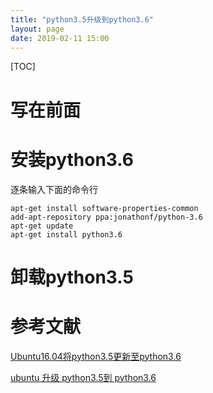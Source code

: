 ```yaml
---
title: "python3.5升级到python3.6"
layout: page
date: 2019-02-11 15:00
---
```

[TOC]

# 写在前面

# 安装python3.6
逐条输入下面的命令行
```
apt-get install software-properties-common
add-apt-repository ppa:jonathonf/python-3.6
apt-get update
apt-get install python3.6
```

# 卸载python3.5


# 参考文献
[Ubuntu16.04将python3.5更新至python3.6](https://blog.csdn.net/qq_40965177/article/details/83500817)

[ubuntu 升级 python3.5到 python3.6](https://www.cnblogs.com/andu99/p/9145386.html)